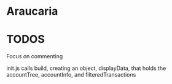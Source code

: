 # Araucaria

# TODOS

Focus on commenting

init.js calls build, creating an object, displayData, that holds the
accountTree, accountInfo, and filteredTransactions